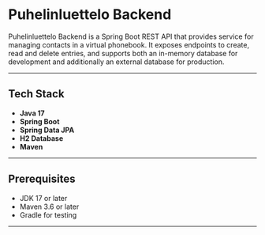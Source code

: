 # Puhelinluettelo Backend

Puhelinluettelo Backend is a Spring Boot REST API that provides service for managing contacts in a virtual phonebook. It exposes endpoints to create, read and delete entries, and supports both an in-memory database for development and additionally an external database for production.

---

## Tech Stack

- **Java 17**
- **Spring Boot** 
- **Spring Data JPA**
- **H2 Database**
- **Maven** 

---

## Prerequisites

- JDK 17 or later
- Maven 3.6 or later
- Gradle for testing
---

